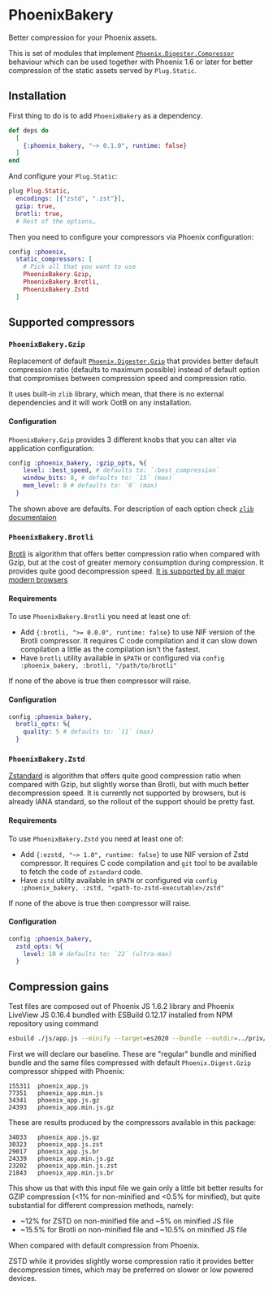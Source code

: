 # PhoenixBakery

<!-- start:PhoenixBakery -->
Better compression for your Phoenix assets.

This is set of modules that implement [`Phoenix.Digester.Compressor`][]
behaviour which can be used together with Phoenix 1.6 or later for better
compression of the static assets served by `Plug.Static`.

[`Phoenix.Digester.Compressor`]: https://hexdocs.pm/phoenix/1.6.0/Phoenix.Digester.Compressor.html

## Installation

First thing to do is to add `PhoenixBakery` as a dependency.

```elixir
def deps do
  [
    {:phoenix_bakery, "~> 0.1.0", runtime: false}
  ]
end
```

And configure your `Plug.Static`:

```elixir
plug Plug.Static,
  encodings: [{"zstd", ".zst"}],
  gzip: true,
  brotli: true,
  # Rest of the options…
```

Then you need to configure your compressors via Phoenix configuration:

```elixir
config :phoenix,
  static_compressors: [
    # Pick all that you want to use
    PhoenixBakery.Gzip,
    PhoenixBakery.Brotli,
    PhoenixBakery.Zstd
  ]
```

<!-- end:PhoenixBakery -->

## Supported compressors

### `PhoenixBakery.Gzip`

<!-- start:PhoenixBakery.Gzip -->
Replacement of default [`Phoenix.Digester.Gzip`][] that provides better default
compression ratio (defaults to maximum possible) instead of default option that
compromises between compression speed and compression ratio.

It uses built-in `zlib` library, which mean, that there is no external
dependencies and it will work OotB on any installation.

#### Configuration

`PhoenixBakery.Gzip` provides 3 different knobs that you can alter via
application configuration:

```elixir
config :phoenix_bakery, :gzip_opts, %{
    level: :best_speed, # defaults to: `:best_compression`
    window_bits: 8, # defaults to: `15` (max)
    mem_level: 8 # defaults to: `9` (max)
  }
```

The shown above are defaults. For description of each option check [`zlib`
documentaion][erl-zlib]

[`Phoenix.Digester.Gzip`]: https://hexdocs.pm/phoenix/1.6.0/Phoenix.Digester.Gzip.html
[erl-zlib]: https://erlang.org/doc/man/zlib.html
<!-- end:PhoenixBakery.Gzip -->

### `PhoenixBakery.Brotli`

<!-- start:PhoenixBakery.Brotli -->
[Brotli][br] is algorithm that offers better compression ratio when compared
with Gzip, but at the cost of greater memory consumption during compression. It
provides quite good decompression speed. [It is supported by all major modern browsers][caniuse-br]

[br]: https://tools.ietf.org/html/rfc7932
[caniuse-br]: https://caniuse.com/brotli

#### Requirements

To use `PhoenixBakery.Brotli` you need at least one of:

- Add `{:brotli, ">= 0.0.0", runtime: false}` to use NIF version of the Brotli
  compressor. It requires C code compilation and it can slow down compilation a
  little as the compilation isn't the fastest.
- Have `brotli` utility available in `$PATH` or configured via
  `config :phoenix_bakery, :brotli, "/path/to/brotli"`

If none of the above is true then compressor will raise.

#### Configuration

```elixir
config :phoenix_bakery,
  brotli_opts: %{
    quality: 5 # defaults to: `11` (max)
  }
```
<!-- end:PhoenixBakery.Brotli -->

### `PhoenixBakery.Zstd`

<!-- start:PhoenixBakery.Zstd -->
[Zstandard][zstd] is algorithm that offers quite good compression ratio when
compared with Gzip, but slightly worse than Brotli, but with much better
decompression speed. It is currently not supported by browsers, but is already
IANA standard, so the rollout of the support should be pretty fast.

[zstd]: https://datatracker.ietf.org/doc/html/rfc8878

#### Requirements

To use `PhoenixBakery.Zstd` you need at least one of:

- Add `{:ezstd, "~> 1.0", runtime: false}` to use NIF version of Zstd
  compressor. It requires C code compilation and `git` tool to be available to
  fetch the code of `zstandard` code.
- Have `zstd` utility available in `$PATH` or configured via
  `config :phoenix_bakery, :zstd, "<path-to-zstd-executable>/zstd"`

If none of the above is true then compressor will raise.

#### Configuration

```elixir
config :phoenix_bakery,
  zstd_opts: %{
    level: 10 # defaults to: `22` (ultra-max)
  }
```
<!-- end:PhoenixBakery.Zstd -->

## Compression gains

Test files are composed out of Phoenix JS 1.6.2 library and Phoenix LiveView JS
0.16.4 bundled with ESBuild 0.12.17 installed from NPM repository using command

```sh
esbuild ./js/app.js --minify --target=es2020 --bundle --outdir=../priv/static/js --color=true
```

First we will declare our baseline. These are "regular" bundle and minified
bundle and the same files compressed with default `Phoenix.Digest.Gzip`
compressor shipped with Phoenix:

```
155311	phoenix_app.js
77351	phoenix_app.min.js
34341	phoenix_app.js.gz
24393	phoenix_app.min.js.gz
```

These are results produced by the compressors available in this package:

```
34033	phoenix_app.js.gz
30323	phoenix_app.js.zst
29017	phoenix_app.js.br
24339	phoenix_app.min.js.gz
23202	phoenix_app.min.js.zst
21843	phoenix_app.min.js.br
```

This show us that with this input file we gain only a little bit better results
for GZIP compression (<1% for non-minified and <0.5% for minified), but quite
substantial for different compression methods, namely:

- ~12% for ZSTD on non-minified file and ~5% on minified JS file
- ~15.5% for Brotli on non-minified file and ~10.5% on minified JS file

When compared with default compression from Phoenix.

ZSTD while it provides slightly worse compression ratio it provides better
decompression times, which may be preferred on slower or low powered devices.
